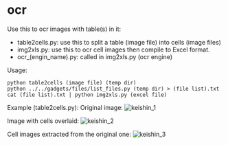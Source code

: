# ocr

Use this to ocr images with table(s) in it:
+ table2cells.py: use this to split a table (image file)  into cells (image files)
+ img2xls.py: use this to ocr cell images then compile to Excel format.
+ ocr_(engin_name).py: called in img2xls.py (ocr engine)

Usage:
```
python table2cells (image file) (temp dir)
python ../../gadgets/files/list_files.py (temp dir) > (file list).txt
cat (file list).txt | python img2xls.py (excel file)
```

Example (table2cells.py):
Original image:
![keishin_1](https://user-images.githubusercontent.com/87534698/227750513-778bfb03-75be-42d0-ba1e-6de9eb8bbde1.png)

Image with cells overlaid:
![keishin_2](https://user-images.githubusercontent.com/87534698/227750521-a9f27df7-ee22-4a18-b2d0-010a74f589b4.png)

Cell images extracted from the original one:
![keishin_3](https://user-images.githubusercontent.com/87534698/227750524-43d0da39-b33c-42f5-81e0-e74459173639.png)
